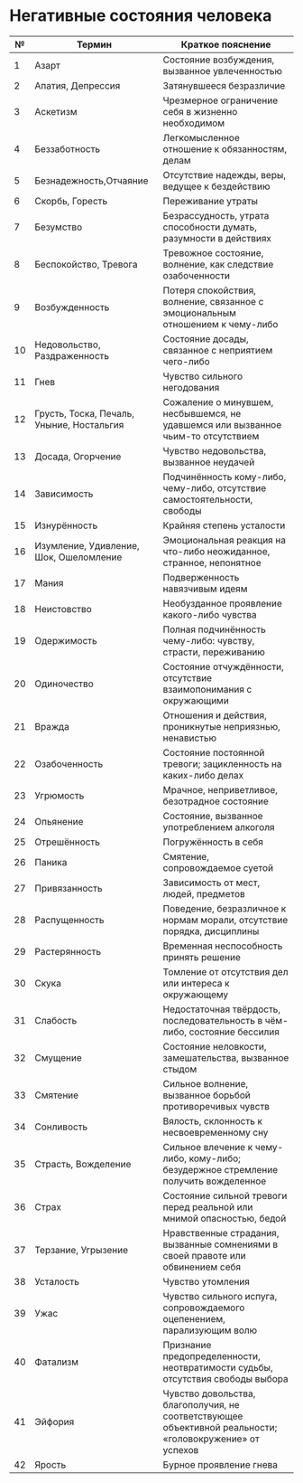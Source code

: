 # Негативные состояния человека

№|Термин|Краткое пояснение
-|------|-----------------
1 |Азарт |Состояние возбуждения, вызванное увлеченностью
2 |Апатия, Депрессия|Затянувшееся безразличие
3| Аскетизм| Чрезмерное ограничение себя в жизненно необходимом
4| Беззаботность| Легкомысленное отношение к обязанностям, делам
5| Безнадежность,Отчаяние | Отсутствие надежды, веры, ведущее к бездействию
6| Скорбь, Горесть| Переживание утраты
7| Безумство |Безрассудность, утрата способности думать, разумности в действиях
8| Беспокойство, Тревога| Тревожное состояние, волнение, как следствие озабоченности
9 |Возбужденность |Потеря спокойствия, волнение, связанное с эмоциональным отношением к чему-либо
10 |Недовольство, Раздраженность |Состояние досады, связанное с неприятием чего-либо
11| Гнев |Чувство сильного негодования
12| Грусть, Тоска, Печаль, Уныние, Ностальгия| Сожаление о минувшем, несбывшемся, не удавшемся или вызванное чьим-то отсутствием
13| Досада, Огорчение| Чувство недовольства, вызванное неудачей
14| Зависимость |Подчинённость кому-либо, чему-либо, отсутствие самостоятельности, свободы
15| Изнурённость |Крайняя степень усталости
16| Изумление, Удивление, Шок, Ошеломление| Эмоциональная реакция на что-либо неожиданное, странное, непонятное
17| Мания| Подверженность навязчивым идеям
18| Неистовство |Необузданное проявление какого-либо чувства
19| Одержимость |Полная подчинённость чему-либо: чувству, страсти, переживанию
20| Одиночество |Состояние отчуждённости, отсутствие взаимопонимания с окружающими
21| Вражда |Отношения и действия, проникнутые неприязнью, ненавистью
22| Озабоченность| Состояние постоянной тревоги; зацикленность на каких-либо делах
23| Угрюмость |Мрачное, неприветливое, безотрадное состояние
24| Опьянение |Состояние, вызванное употреблением алкоголя
25| Отрешённость |Погружённость в себя
26| Паника |Смятение, сопровождаемое суетой
27| Привязанность |Зависимость от мест, людей, предметов
28| Распущенность |Поведение, безразличное к нормам морали, отсутствие порядка, дисциплины
29| Растерянность |Временная неспособность принять решение
30| Скука |Томление от отсутствия дел или интереса к окружающему
31| Слабость |Недостаточная твёрдость, последовательность в чём-либо, состояние бессилия
32| Смущение |Состояние неловкости, замешательства, вызванное стыдом
33| Смятение |Сильное волнение, вызванное борьбой противоречивых чувств
34| Сонливость |Вялость, склонность к несвоевременному сну
35| Страсть, Вожделение|Cильное влечение к чему-либо, кому-либо; безудержное стремление получить вожделенное
36| Страх |Состояние сильной тревоги перед реальной или мнимой опасностью, бедой
37| Терзание, Угрызение| Нравственные страдания, вызванные сомнениями в своей правоте или обвинением себя
38| Усталость |Чувство утомления
39| Ужас |Чувство сильного испуга, сопровождаемого оцепенением, парализующим волю
40| Фатализм| Признание предопределенности, неотвратимости судьбы, отсутствия свободы выбора
41| Эйфория| Чувство довольства, благополучия, не соответствующее объективной реальности; «головокружение» от успехов
42| Ярость| Бурное проявление гнева